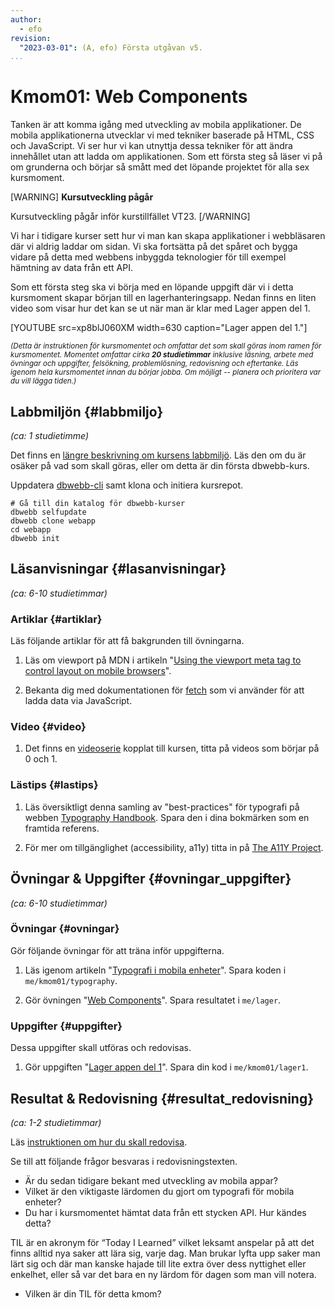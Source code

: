 ```yaml
---
author:
  - efo
revision:
  "2023-03-01": (A, efo) Första utgåvan v5.
...
```

Kmom01: Web Components
==================================

Tanken är att komma igång med utveckling av mobila applikationer. De mobila applikationerna utvecklar vi med tekniker baserade på HTML, CSS och JavaScript. Vi ser hur vi kan utnyttja dessa tekniker för att ändra innehållet utan att ladda om applikationen. Som ett första steg så läser vi på om grunderna och börjar så smått med det löpande projektet för alla sex kursmoment.



<!--more-->



[WARNING]
**Kursutveckling pågår**

Kursutveckling pågår inför kurstillfället VT23.
[/WARNING]



Vi har i tidigare kurser sett hur vi man kan skapa applikationer i webbläsaren där vi aldrig laddar om sidan. Vi ska fortsätta på det spåret och bygga vidare på detta med webbens inbyggda teknologier för till exempel hämtning av data från ett API.

Som ett första steg ska vi börja med en löpande uppgift där vi i detta kursmoment skapar början till en lagerhanteringsapp. Nedan finns en liten video som visar hur det kan se ut när man är klar med Lager appen del 1.

[YOUTUBE src=xp8blJ060XM width=630 caption="Lager appen del 1."]



<small><i>(Detta är instruktionen för kursmomentet och omfattar det som skall göras inom ramen för kursmomentet. Momentet omfattar cirka **20 studietimmar** inklusive läsning, arbete med övningar och uppgifter, felsökning, problemlösning, redovisning och eftertanke. Läs igenom hela kursmomentet innan du börjar jobba. Om möjligt -- planera och prioritera var du vill lägga tiden.)</i></small>



Labbmiljön  {#labbmiljo}
---------------------------------

*(ca: 1 studietimme)*

Det finns en [längre beskrivning om kursens labbmiljö](./../installera-labbmiljo). Läs den om du är osäker på vad som skall göras, eller om detta är din första dbwebb-kurs.

Uppdatera [dbwebb-cli](dbwebb-cli) samt klona och initiera kursrepot.

```text
# Gå till din katalog för dbwebb-kurser
dbwebb selfupdate
dbwebb clone webapp
cd webapp
dbwebb init
```



Läsanvisningar  {#lasanvisningar}
---------------------------------

*(ca: 6-10 studietimmar)*



### Artiklar {#artiklar}

Läs följande artiklar för att få bakgrunden till övningarna.

1. Läs om viewport på MDN i artikeln "[Using the viewport meta tag to control layout on mobile browsers](https://developer.mozilla.org/en-US/docs/Web/HTML/Viewport_meta_tag)".

1. Bekanta dig med dokumentationen för [fetch](https://developer.mozilla.org/en-US/docs/Web/API/Fetch_API) som vi använder för att ladda data via JavaScript.



### Video {#video}

1. Det finns en [videoserie](https://www.youtube.com/playlist?list=PLKtP9l5q3ce-1cVPTFJ_Zw9b7N2Y4_ANI) kopplat till kursen, titta på videos som börjar på 0 och 1.



### Lästips {#lastips}

1. Läs översiktligt denna samling av "best-practices" för typografi på webben [Typography Handbook](http://typographyhandbook.com). Spara den i dina bokmärken som en framtida referens.

1. För mer om tillgänglighet (accessibility, a11y) titta in på [The A11Y Project](https://a11yproject.com/).



Övningar & Uppgifter  {#ovningar_uppgifter}
-------------------------------------------

*(ca: 6-10 studietimmar)*



### Övningar {#ovningar}

Gör följande övningar för att träna inför uppgifterna.

1. Läs igenom artikeln "[Typografi i mobila enheter](kunskap/typografi-i-mobila-enheter)". Spara koden i `me/kmom01/typography`.

1. Gör övningen "[Web Components](kunskap/web-components)". Spara resultatet i `me/lager`.



### Uppgifter {#uppgifter}

Dessa uppgifter skall utföras och redovisas.

1. Gör uppgiften "[Lager appen del 1](uppgift/lager-appen-del-1)". Spara din kod i `me/kmom01/lager1`.



Resultat & Redovisning  {#resultat_redovisning}
-----------------------------------------------

*(ca: 1-2 studietimmar)*

Läs [instruktionen om hur du skall redovisa](./../redovisa).

Se till att följande frågor besvaras i redovisningstexten.

* Är du sedan tidigare bekant med utveckling av mobila appar?
* Vilket är den viktigaste lärdomen du gjort om typografi för mobila enheter?
* Du har i kursmomentet hämtat data från ett stycken API. Hur kändes detta?

TIL är en akronym för “Today I Learned” vilket leksamt anspelar på att det finns alltid nya saker att lära sig, varje dag. Man brukar lyfta upp saker man lärt sig och där man kanske hajade till lite extra över dess nyttighet eller enkelhet, eller så var det bara en ny lärdom för dagen som man vill notera.

* Vilken är din TIL för detta kmom?
